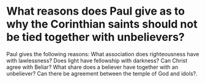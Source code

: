 # What reasons does Paul give as to why the Corinthian saints should not be tied together with unbelievers?

Paul gives the following reasons: What association does righteousness have with lawlessness? Does light have fellowship with darkness? Can Christ agree with Beliar? What share does a believer have together with an unbeliever? Can there be agreement between the temple of God and idols?.
